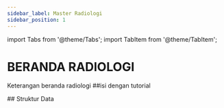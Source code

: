 ```yaml
---
sidebar_label: Master Radiologi
sidebar_position: 1
---
```


import Tabs from '@theme/Tabs';
import TabItem from '@theme/TabItem';

# BERANDA RADIOLOGI
Keterangan beranda radiologi
<Tabs>
<TabItem value="Tutorial" label="Tutorial" default>
##isi dengan tutorial

</TabItem>
<TabItem value="Struktur" label="Struktur">
## Struktur Data
</TabItem>
</Tabs>
